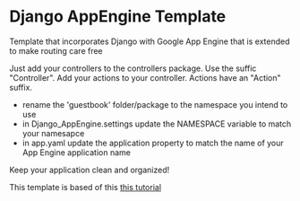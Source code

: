 Django AppEngine Template
=========================

Template that incorporates Django with Google App Engine that is extended to make routing care free

Just add your controllers to the controllers package.  Use the suffic "Controller".
Add your actions to your controller.  Actions have an "Action" suffix.

 - rename the 'guestbook' folder/package to the namespace you intend to use
 - in Django_AppEngine.settings update the NAMESPACE variable to match your namesapce
 - in app.yaml update the application property to match the name of your App Engine application name
 
 Keep your application clean and organized!

This template is based of this [this tutorial]

[this tutorial]:http://django-appengine.com/
